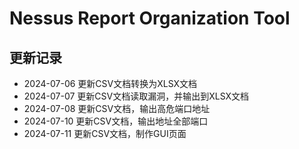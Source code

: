 # Nessus Report Organization Tool


## 更新记录
- 2024-07-06  更新CSV文档转换为XLSX文档
- 2024-07-07  更新CSV文档读取漏洞，并输出到XLSX文档
- 2024-07-08  更新CSV文档，输出高危端口地址
- 2024-07-10  更新CSV文档，输出地址全部端口
- 2024-07-11  更新CSV文档，制作GUI页面